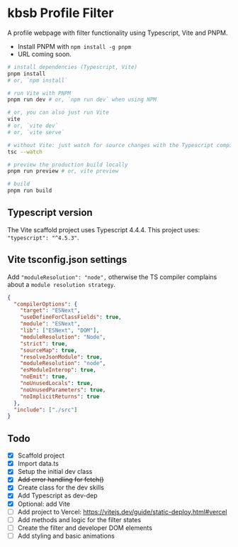 # kbsb Profile Filter

A profile webpage with filter functionality using Typescript, Vite and PNPM.

- Install PNPM with `npm install -g pnpm`
- URL coming soon.

```bash
# install dependencies (Typescript, Vite)
pnpm install
# or, `npm install`

# run Vite with PNPM
pnpm run dev # or, `npm run dev` when using NPM

# or, you can also just run Vite
vite
# or, `vite dev`
# or, `vite serve`

# without Vite: just watch for source changes with the Typescript compiler
tsc --watch

# preview the production build locally
pnpm run preview # or, vite preview

# build
pnpm run build
```


## Typescript version

The Vite scaffold project uses Typescript 4.4.4. This project uses: `"typescript": "^4.5.3"`.


## Vite tsconfig.json settings

Add `"moduleResolution": "node",` otherwise the TS compiler complains about a `module resolution strategy`.

```json
{
  "compilerOptions": {
    "target": "ESNext",
    "useDefineForClassFields": true,
    "module": "ESNext",
    "lib": ["ESNext", "DOM"],
    "moduleResolution": "Node",
    "strict": true,
    "sourceMap": true,
    "resolveJsonModule": true,
    "moduleResolution": "node",
    "esModuleInterop": true,
    "noEmit": true,
    "noUnusedLocals": true,
    "noUnusedParameters": true,
    "noImplicitReturns": true
  },
  "include": ["./src"]
}
```


## Todo

- [X] Scaffold project
- [X] Import data.ts
- [X] Setup the initial dev class
- [X] ~~Add error handling for fetch()~~
- [X] Create class for the dev skills
- [X] Add Typescript as dev-dep
- [X] Optional: add Vite
- [ ] Add project to Vercel: https://vitejs.dev/guide/static-deploy.html#vercel
- [ ] Add methods and logic for the filter states
- [ ] Create the filter and developer DOM elements
- [ ] Add styling and basic animations
